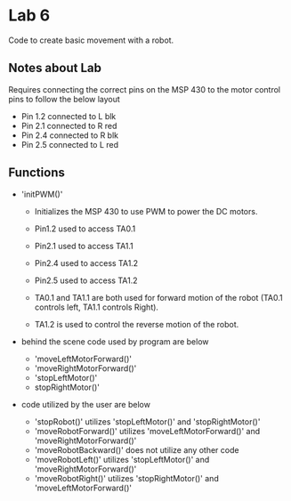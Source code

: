 # Lab 6
Code to create basic movement with a robot. 

## Notes about Lab 
Requires connecting the correct pins on the MSP 430 to the motor control pins to follow the below layout
 - Pin 1.2 connected to L blk 
 - Pin 2.1 connected to R red
 - Pin 2.4 connected to R blk 
 - Pin 2.5 connected to L red 


## Functions 

- 'initPWM()'
  - Initializes the MSP 430 to use PWM to power the DC motors. 
  - Pin1.2 used to access TA0.1
  - Pin2.1 used to access TA1.1
  - Pin2.4 used to access TA1.2
  - Pin2.5 used to access TA1.2

  - TA0.1 and TA1.1 are both used for forward motion of the robot (TA0.1 controls left, TA1.1 controls Right).
  - TA1.2 is used to control the reverse motion of the robot. 
  
- behind the scene code used by program are below 
  - 'moveLeftMotorForward()' 
  - 'moveRightMotorForward()'
  - 'stopLeftMotor()'
  - stopRightMotor()'

- code utilized by the user are below
  - 'stopRobot()' utilizes 'stopLeftMotor()' and 'stopRightMotor()'
  - 'moveRobotForward()' utilizes 'moveLeftMotorForward()' and 'moveRightMotorForward()'
  - 'moveRobotBackward()' does not utilize any other code
  - 'moveRobotLeft()' utilizes 'stopLeftMotor()' and 'moveRightMotorForward()'
  - 'moveRobotRight()' utilizes 'stopRightMotor()' and 'moveLeftMotorForward()'
  

  


